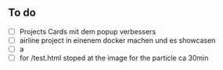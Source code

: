 ## To do
- [ ] Projects Cards mit dem popup verbessers
- [ ] airline project in einenem docker machen und es showcasen
- [ ] a
- [ ] for /test.html stoped at the image for the particle ca 30min